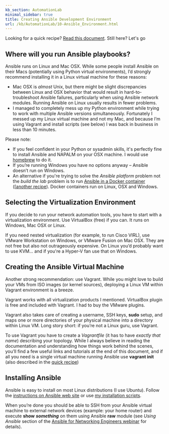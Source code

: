 ```yaml
---
kb_section: AutomationLab
minimal_sidebar: true
title: Creating Ansible Development Environment
url: /kb/AutomationLab/10-Ansible_Environment.html
---
```

Looking for a quick recipe? [Read this document](https://my.ipspace.net/bin/get/Ansible/Create%20a%20Simple%20Ansible%20Test%20Environment.pdf). Still here? Let's go

## Where will you run Ansible playbooks?

Ansible runs on Linux and Mac OSX. While some people install Ansible on their Macs (potentially using Python virtual environments), I’d strongly recommend installing it in a Linux virtual machine for these reasons:

- Mac OSX is *almost* Unix, but there might be slight discrepancies between Linux and OSX behavior that would result in hard-to-troubleshoot Ansible failures, particularly when using Ansible network modules. Running Ansible on Linux usually results in fewer problems.
- I managed to completely mess up my Python environment while trying to work with multiple Ansible versions simultaneously. Fortunately I messed up my Linux virtual machine and not my Mac, and because I’m using Vagrant and install scripts (see below) I was back in business in less than 10 minutes.

Please note:

- If you feel confident in your Python or sysadmin skills, it's perfectly fine to install Ansible and NAPALM on your OSX machine. I would use [homebrew](https://brew.sh/) to do it.
- If you’re running Windows you have no options anyway – Ansible doesn’t run on Windows.
- An alternative if you're trying to solve the *Ansible platform* problem not the *build the lab* problem is to run [Ansible in a Docker container](https://github.com/cidrblock/ansible-docker) ([[another recipe](https://packetpushers.net/building-a-docker-network-automation-container/)). Docker containers run on Linux, OSX and Windows.

## Selecting the Virtualization Environment

If you decide to run your network automation tools, you have to start with a virtualization environment. Use VirtualBox (free) if you can. It runs on Windows, Mac OSX or Linux.

If you need nested virtualization (for example, to run Cisco VIRL), use VMware Workstation on Windows, or VMware Fusion on Mac OSX. They are not free but also not outrageously expensive. On Linux you’d probably want to use KVM... and if you're a Hyper-V fan use that on Windows.

## Creating the Ansible Virtual Machine

Another strong recommendation: use Vagrant. While you might love to build your VMs from ISO images (or kernel sources), deploying a Linux VM within Vagrant environment is a breeze.

Vagrant works with all virtualization products I mentioned. VirtualBox plugin is free and included with Vagrant. I had to buy the VMware plugins.

Vagrant also takes care of creating a username, SSH keys, **sudo** setup, and maps one or more directories of your physical machine into a directory within Linux VM. Long story short: if you’re not a Linux guru, use Vagrant.

To use Vagrant you have to create a *Vagrantfile* (it has to have *exactly that name*) describing your topology. While I always believe in reading the documentation and understanding how things work behind the scenes, you’ll find a few useful links and tutorials at the end of this document, and if all you need is a single virtual machine running Ansible use **vagrant init** (also described in the [quick recipe](https://my.ipspace.net/bin/get/Ansible/Create%20a%20Simple%20Ansible%20Test%20Environment.pdf))

## Installing Ansible

Ansible is easy to install on most Linux distributions (I use Ubuntu). Follow the [instructions on Ansible web site](http://docs.ansible.com/ansible/intro_installation.html) or use [my installation scripts](https://github.com/ipspace/NetOpsWorkshop/tree/master/install).

When you’re done you should be able to SSH from your Ansible virtual machine to external network devices (example: your home router) and execute **show** ***something*** on them using Ansible **raw** module (see *Using Ansible* section of the [Ansible for Networking Engineers webinar](https://my.ipspace.net/bin/list?id=Ansible) for details).

